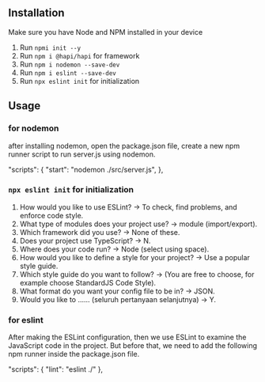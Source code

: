 ## Installation

Make sure you have Node and NPM installed in your device
1. Run `npmi init --y`
2. Run `npm i @hapi/hapi` for framework
3. Run `npm i nodemon --save-dev`
4. Run `npm i eslint --save-dev`
5. Run `npx eslint init` for initialization

## Usage
### for nodemon
after installing nodemon, open the package.json file, create a new npm runner script to run server.js using nodemon.

"scripts": {
    "start": "nodemon ./src/server.js",
},

### `npx eslint init` for initialization
1. How would you like to use ESLint? -> To check, find problems, and enforce code style.
2. What type of modules does your project use? -> module (import/export).
3. Which framework did you use? -> None of these. 
4. Does your project use TypeScript? -> N.
5. Where does your code run? -> Node (select using space).
6. How would you like to define a style for your project? -> Use a popular style guide.
6. Which style guide do you want to follow? -> (You are free to choose, for example choose StandardJS Code Style).
7. What format do you want your config file to be in? -> JSON.
8. Would you like to …… (seluruh pertanyaan selanjutnya) -> Y.

### for eslint
After making the ESLint configuration, then we use ESLint to examine the JavaScript code in the project. But before that, we need to add the following npm runner inside the package.json file.

"scripts": {
  "lint": "eslint ./"
},
